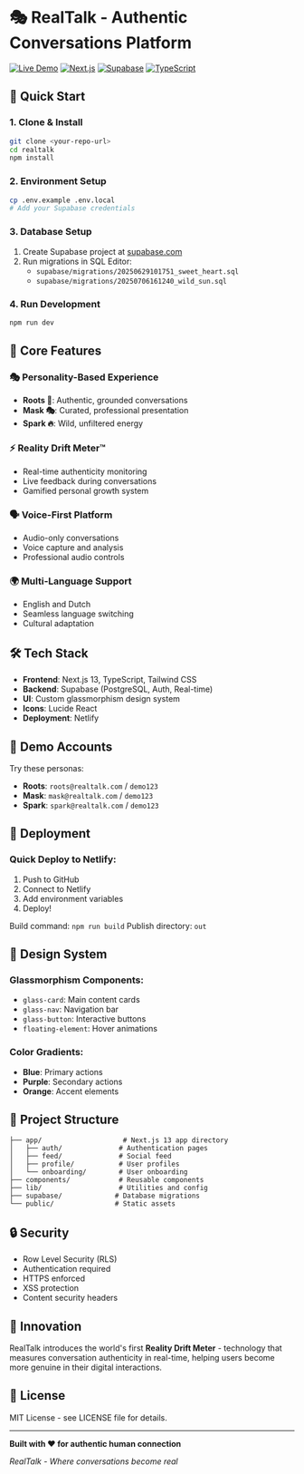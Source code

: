 # 🎭 RealTalk - Authentic Conversations Platform

[![Live Demo](https://img.shields.io/badge/Live-Demo-green?style=for-the-badge&logo=globe&logoColor=white)](https://your-netlify-url.netlify.app)
[![Next.js](https://img.shields.io/badge/Next.js-13-black?style=for-the-badge&logo=next.js&logoColor=white)](https://nextjs.org)
[![Supabase](https://img.shields.io/badge/Supabase-Database-green?style=for-the-badge&logo=supabase&logoColor=white)](https://supabase.com)
[![TypeScript](https://img.shields.io/badge/TypeScript-007ACC?style=for-the-badge&logo=typescript&logoColor=white)](https://www.typescriptlang.org)

## 🚀 **Quick Start**

### 1. Clone & Install
```bash
git clone <your-repo-url>
cd realtalk
npm install
```

### 2. Environment Setup
```bash
cp .env.example .env.local
# Add your Supabase credentials
```

### 3. Database Setup
1. Create Supabase project at [supabase.com](https://supabase.com)
2. Run migrations in SQL Editor:
   - `supabase/migrations/20250629101751_sweet_heart.sql`
   - `supabase/migrations/20250706161240_wild_sun.sql`

### 4. Run Development
```bash
npm run dev
```

## 🎯 **Core Features**

### 🎭 **Personality-Based Experience**
- **Roots 🌱**: Authentic, grounded conversations
- **Mask 🎭**: Curated, professional presentation
- **Spark 🔥**: Wild, unfiltered energy

### ⚡ **Reality Drift Meter™**
- Real-time authenticity monitoring
- Live feedback during conversations
- Gamified personal growth system

### 🗣️ **Voice-First Platform**
- Audio-only conversations
- Voice capture and analysis
- Professional audio controls

### 🌍 **Multi-Language Support**
- English and Dutch
- Seamless language switching
- Cultural adaptation

## 🛠 **Tech Stack**

- **Frontend**: Next.js 13, TypeScript, Tailwind CSS
- **Backend**: Supabase (PostgreSQL, Auth, Real-time)
- **UI**: Custom glassmorphism design system
- **Icons**: Lucide React
- **Deployment**: Netlify

## 📱 **Demo Accounts**

Try these personas:
- **Roots**: `roots@realtalk.com` / `demo123`
- **Mask**: `mask@realtalk.com` / `demo123`
- **Spark**: `spark@realtalk.com` / `demo123`

## 🚀 **Deployment**

### Quick Deploy to Netlify:
1. Push to GitHub
2. Connect to Netlify
3. Add environment variables
4. Deploy!

Build command: `npm run build`
Publish directory: `out`

## 🎨 **Design System**

### Glassmorphism Components:
- `glass-card`: Main content cards
- `glass-nav`: Navigation bar
- `glass-button`: Interactive buttons
- `floating-element`: Hover animations

### Color Gradients:
- **Blue**: Primary actions
- **Purple**: Secondary actions
- **Orange**: Accent elements

## 📁 **Project Structure**

```
├── app/                    # Next.js 13 app directory
│   ├── auth/              # Authentication pages
│   ├── feed/              # Social feed
│   ├── profile/           # User profiles
│   └── onboarding/        # User onboarding
├── components/            # Reusable components
├── lib/                   # Utilities and config
├── supabase/             # Database migrations
└── public/               # Static assets
```

## 🔒 **Security**

- Row Level Security (RLS)
- Authentication required
- HTTPS enforced
- XSS protection
- Content security headers

## 🌟 **Innovation**

RealTalk introduces the world's first **Reality Drift Meter** - technology that measures conversation authenticity in real-time, helping users become more genuine in their digital interactions.

## 📄 **License**

MIT License - see LICENSE file for details.

---

**Built with ❤️ for authentic human connection**

*RealTalk - Where conversations become real*